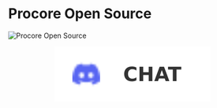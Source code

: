 # Procore Open Source

<picture>
  <source media="(prefers-color-scheme: dark)" srcset="https://github.com/procore-oss/.github/blob/main/procoredarklogo.png?raw=true">
  <img alt="Procore Open Source" src="https://raw.githubusercontent.com/procore-oss/.github/main/procorelightlogo.png">
</picture>

<p align="center">
  <a href="https://discord.gg/cxd58srb">
    <img src="../discord_badge_scaled.svg">
  </a>
</p>
